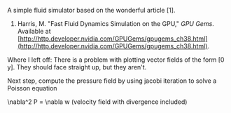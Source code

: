 A simple fluid simulator based on the wonderful article [1].

1. Harris, M. "Fast Fluid Dynamics Simulation on the GPU," *GPU Gems*. Available at [http://http.developer.nvidia.com/GPUGems/gpugems_ch38.html](http://http.developer.nvidia.com/GPUGems/gpugems_ch38.html).


Where I left off:
There is a problem with plotting vector fields of the form [0 y]. They should face straight up, but they aren't.

Next step, compute the pressure field by using jacobi iteration to solve a Poisson equation

\nabla^2 P = \nabla w (velocity field with divergence included)